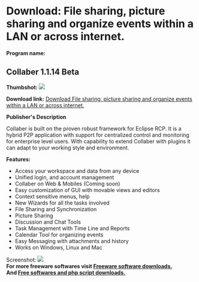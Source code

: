 # Download: File sharing, picture sharing and organize events within a LAN or across internet.

**Program name:**

## Collaber 1.1.14 Beta

  
**Thumbshot:** ![](http://www.freewarefiles.com/screenshot/collaber13_md.gif)   
  
**Download link:** [Download File sharing, picture sharing and organize events within a LAN or across internet.](http://freesoftwares.boysofts.com/Collaber-Beta_program_25221.html)  
  


**Publisher's Description**  
  


Collaber is built on the proven robust framework for Eclipse RCP. It is a hybrid P2P application with support for centralized control and monitoring for enterprise level users. With capability to extend Collaber with plugins it can adapt to your working style and environment. 

**Features:**

  * Access your workspace and data from any device 
  * Unified login, and account management 
  * Collaber on Web & Mobiles (Coming soon) 
  * Easy customization of GUI with movable views and editors 
  * Context sensitive menus, help 
  * New Wizards for all the tasks involved 
  * File Sharing and Synchronization 
  * Picture Sharing 
  * Discussion and Chat Tools 
  * Task Management with Time Line and Reports 
  * Calendar Tool for organizing events 
  * Easy Messaging with attachments and history 
  * Works on Windows, Linux and Mac 

  
  
Screenshot: ![](http://www.freewarefiles.com/screenshot/collaber13.gif)   
**For more freeware softwares visit [Freeware software downloads.](http://freesoftwares.boysofts.com/)**   
**And [Free softwares and php script downloads.](http://www.boysofts.com/)**
